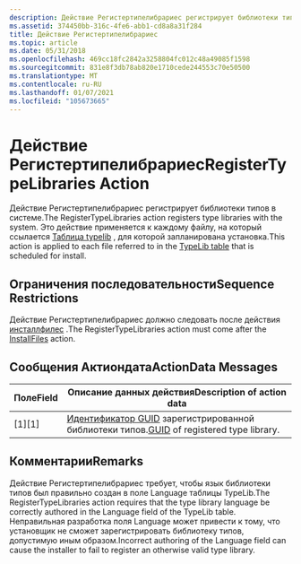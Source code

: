 ```yaml
---
description: Действие Регистертипелибрариес регистрирует библиотеки типов в системе. Это действие применяется к каждому файлу, на который ссылается таблица TypeLib, для которой запланирована установка.
ms.assetid: 374450bb-316c-4fe6-abb1-cd8a8a31f284
title: Действие Регистертипелибрариес
ms.topic: article
ms.date: 05/31/2018
ms.openlocfilehash: 469cc18fc2842a3258804fc012c48a49085f1598
ms.sourcegitcommit: 831e8f3db78ab820e1710cede244553c70e50500
ms.translationtype: MT
ms.contentlocale: ru-RU
ms.lasthandoff: 01/07/2021
ms.locfileid: "105673665"
---
```

# <a name="registertypelibraries-action"></a><span data-ttu-id="1e6dc-104">Действие Регистертипелибрариес</span><span class="sxs-lookup"><span data-stu-id="1e6dc-104">RegisterTypeLibraries Action</span></span>

<span data-ttu-id="1e6dc-105">Действие Регистертипелибрариес регистрирует библиотеки типов в системе.</span><span class="sxs-lookup"><span data-stu-id="1e6dc-105">The RegisterTypeLibraries action registers type libraries with the system.</span></span> <span data-ttu-id="1e6dc-106">Это действие применяется к каждому файлу, на который ссылается [Таблица typelib](typelib-table.md) , для которой запланирована установка.</span><span class="sxs-lookup"><span data-stu-id="1e6dc-106">This action is applied to each file referred to in the [TypeLib table](typelib-table.md) that is scheduled for install.</span></span>

## <a name="sequence-restrictions"></a><span data-ttu-id="1e6dc-107">Ограничения последовательности</span><span class="sxs-lookup"><span data-stu-id="1e6dc-107">Sequence Restrictions</span></span>

<span data-ttu-id="1e6dc-108">Действие Регистертипелибрариес должно следовать после действия [инсталлфилес](installfiles-action.md) .</span><span class="sxs-lookup"><span data-stu-id="1e6dc-108">The RegisterTypeLibraries action must come after the [InstallFiles](installfiles-action.md) action.</span></span>

## <a name="actiondata-messages"></a><span data-ttu-id="1e6dc-109">Сообщения Актиондата</span><span class="sxs-lookup"><span data-stu-id="1e6dc-109">ActionData Messages</span></span>



| <span data-ttu-id="1e6dc-110">Поле</span><span class="sxs-lookup"><span data-stu-id="1e6dc-110">Field</span></span> | <span data-ttu-id="1e6dc-111">Описание данных действия</span><span class="sxs-lookup"><span data-stu-id="1e6dc-111">Description of action data</span></span>                   |
|-------|----------------------------------------------|
| <span data-ttu-id="1e6dc-112">\[1\]</span><span class="sxs-lookup"><span data-stu-id="1e6dc-112">\[1\]</span></span> | <span data-ttu-id="1e6dc-113">[Идентификатор GUID](guid.md) зарегистрированной библиотеки типов.</span><span class="sxs-lookup"><span data-stu-id="1e6dc-113">[GUID](guid.md) of registered type library.</span></span> |



 

## <a name="remarks"></a><span data-ttu-id="1e6dc-114">Комментарии</span><span class="sxs-lookup"><span data-stu-id="1e6dc-114">Remarks</span></span>

<span data-ttu-id="1e6dc-115">Действие Регистертипелибрариес требует, чтобы язык библиотеки типов был правильно создан в поле Language таблицы TypeLib.</span><span class="sxs-lookup"><span data-stu-id="1e6dc-115">The RegisterTypeLibraries action requires that the type library language be correctly authored in the Language field of the TypeLib table.</span></span> <span data-ttu-id="1e6dc-116">Неправильная разработка поля Language может привести к тому, что установщик не сможет зарегистрировать библиотеку типов, допустимую иным образом.</span><span class="sxs-lookup"><span data-stu-id="1e6dc-116">Incorrect authoring of the Language field can cause the installer to fail to register an otherwise valid type library.</span></span>

 

 



